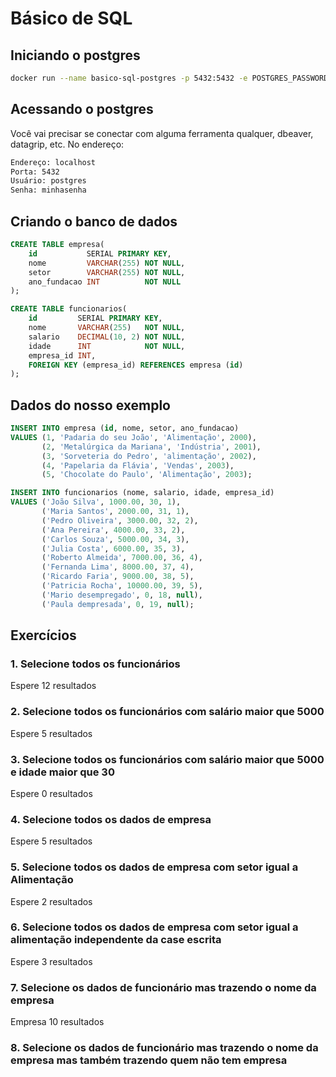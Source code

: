 # Básico de SQL

## Iniciando o postgres

```bash 
docker run --name basico-sql-postgres -p 5432:5432 -e POSTGRES_PASSWORD=minhasenha -d postgres
```

## Acessando o postgres

Você vai precisar se conectar com alguma ferramenta qualquer, dbeaver, datagrip, etc. No endereço:

```bash
Endereço: localhost
Porta: 5432
Usuário: postgres
Senha: minhasenha
```

## Criando o banco de dados

```sql
CREATE TABLE empresa(
    id           SERIAL PRIMARY KEY,
    nome         VARCHAR(255) NOT NULL,
    setor        VARCHAR(255) NOT NULL,
    ano_fundacao INT          NOT NULL
);

CREATE TABLE funcionarios(
    id         SERIAL PRIMARY KEY,
    nome       VARCHAR(255)   NOT NULL,
    salario    DECIMAL(10, 2) NOT NULL,
    idade      INT            NOT NULL,
    empresa_id INT,
    FOREIGN KEY (empresa_id) REFERENCES empresa (id)
);
```

## Dados do nosso exemplo

```sql
INSERT INTO empresa (id, nome, setor, ano_fundacao)
VALUES (1, 'Padaria do seu João', 'Alimentação', 2000),
       (2, 'Metalúrgica da Mariana', 'Indústria', 2001),
       (3, 'Sorveteria do Pedro', 'alimentação', 2002),
       (4, 'Papelaria da Flávia', 'Vendas', 2003),
       (5, 'Chocolate do Paulo', 'Alimentação', 2003);

INSERT INTO funcionarios (nome, salario, idade, empresa_id)
VALUES ('João Silva', 1000.00, 30, 1),
       ('Maria Santos', 2000.00, 31, 1),
       ('Pedro Oliveira', 3000.00, 32, 2),
       ('Ana Pereira', 4000.00, 33, 2),
       ('Carlos Souza', 5000.00, 34, 3),
       ('Julia Costa', 6000.00, 35, 3),
       ('Roberto Almeida', 7000.00, 36, 4),
       ('Fernanda Lima', 8000.00, 37, 4),
       ('Ricardo Faria', 9000.00, 38, 5),
       ('Patricia Rocha', 10000.00, 39, 5),
       ('Mario desempregado', 0, 18, null),
       ('Paula dempresada', 0, 19, null);
```

## Exercícios

### 1. Selecione todos os funcionários

Espere 12 resultados

### 2. Selecione todos os funcionários com salário maior que 5000

Espere 5 resultados

### 3. Selecione todos os funcionários com salário maior que 5000 e idade maior que 30

Espere 0 resultados

### 4. Selecione todos os dados de empresa

Espere 5 resultados

### 5. Selecione todos os dados de empresa com setor igual a Alimentação

Espere 2 resultados

### 6. Selecione todos os dados de empresa com setor igual a alimentação independente da case escrita

Espere 3 resultados

### 7. Selecione os dados de funcionário mas trazendo o nome da empresa

Empresa 10 resultados

### 8. Selecione os dados de funcionário mas trazendo o nome da empresa mas também trazendo quem não tem empresa

